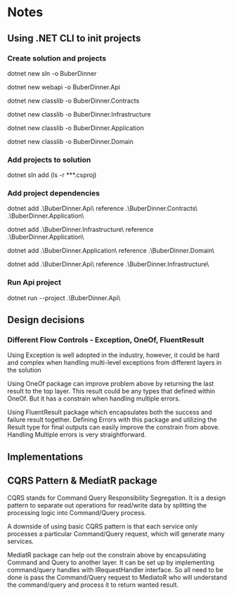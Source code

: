 # Notes

## Using .NET CLI to init projects

### Create solution and projects

dotnet new sln -o BuberDinner

dotnet new webapi -o BuberDinner.Api

dotnet new classlib -o BuberDinner.Contracts

dotnet new classlib -o BuberDinner.Infrastructure

dotnet new classlib -o BuberDinner.Application

dotnet new classlib -o BuberDinner.Domain

### Add projects to solution

dotnet sln add (ls -r \*\*\*.csproj)

### Add project dependencies

dotnet add .\BuberDinner.Api\ reference .\BuberDinner.Contracts\ .\BuberDinner.Application\

dotnet add .\BuberDinner.Infrastructure\ reference .\BuberDinner.Application\

dotnet add .\BuberDinner.Application\ reference .\BuberDinner.Domain\

dotnet add .\BuberDinner.Api\ reference .\BuberDinner.Infrastructure\

### Run Api project

dotnet run --project .\BuberDinner.Api\

## Design decisions

### Different Flow Controls - Exception, OneOf, FluentResult

Using Exception is well adopted in the industry, however, it could be hard and complex when handling multi-level exceptions from different layers in the solution

Using OneOf package can improve problem above by returning the last result to the top layer. This result could be any types that defined within OneOf. But it has a constrain when handling multiple errors.

Using FluentResult package which encapsulates both the success and failure result together. Defining Errors with this package and utilizing the Result type for final outputs can easily improve the constrain from above. Handling Multiple errors is very straightforward.

## Implementations

## CQRS Pattern & MediatR package

CQRS stands for Command Query Responsibility Segregation. It is a design pattern to separate out operations for read/write data by splitting the processing logic into Command/Query process.

A downside of using basic CQRS pattern is that each service only processes a particular Command/Query request, which will generate many services.

MediatR package can help out the constrain above by encapsulating Command and Query to another layer. It can be set up by implementing command/query handles with IRequestHandler interface. So all need to be done is pass the Command/Query request to MediatoR who will understand the command/query and process it to return wanted result.
